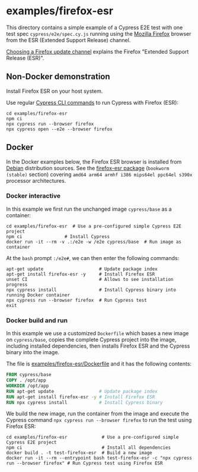# examples/firefox-esr

This directory contains a simple example of a Cypress E2E test with one test spec `cypress/e2e/spec.cy.js` running using the [Mozilla Firefox](https://www.mozilla.org/firefox) browser from the ESR (Extended Support Release) channel.

[Choosing a Firefox update channel](https://support.mozilla.org/en-US/kb/choosing-firefox-update-channel) explains the Firefox "Extended Support Release (ESR)".

## Non-Docker demonstration

Install Firefox ESR on your host system.

Use regular [Cypress CLI commands](https://docs.cypress.io/guides/guides/command-line) to run Cypress with Firefox (ESR):

```shell
cd examples/firefox-esr
npm ci
npx cypress run --browser firefox
npx cypress open --e2e --browser firefox
```

## Docker

In the Docker examples below, the Firefox ESR browser is installed from [Debian](https://www.debian.org/distrib/packages) distribution sources. See the [firefox-esr package](https://packages.debian.org/search?keywords=firefox-esr) (`bookworm (stable)` section) covering `amd64 arm64 armhf i386 mips64el ppc64el s390x` processor architectures.

### Docker interactive

In this example we first run the unchanged image `cypress/base` as a container:

```shell
cd examples/firefox-esr  # Use a pre-configured simple Cypress E2E project
npm ci                # Install Cypress
docker run -it --rm -v .:/e2e -w /e2e cypress/base  # Run image as container
```

At the `bash` prompt `:/e2e#`, we can then enter the following commands:

```shell
apt-get update                     # Update package index
apt-get install firefox-esr -y     # Install Firefox ESR
unset CI                           # Allows to see installation progress
npx cypress install                # Install Cypress binary into running Docker container
npx cypress run --browser firefox  # Run Cypress test
exit
```

### Docker build and run

In this example we use a customized `Dockerfile` which bases a new image on `cypress/base`, copies the complete Cypress project into the image, including installed dependencies, then installs Firefox ESR and the Cypress binary into the image.

The file is [examples/firefox-esr/Dockerfile](./Dockerfile) and it has the following contents:

```dockerfile
FROM cypress/base
COPY . /opt/app
WORKDIR /opt/app
RUN apt-get update                 # Update package index
RUN apt-get install firefox-esr -y # Install Firefox ESR
RUN npx cypress install            # Install Cypress binary
```

We build the new image, run the container from the image and execute the Cypress command `npx cypress run --browser firefox` to run the test using Firefox ESR:

```shell
cd examples/firefox-esr             # Use a pre-configured simple Cypress E2E project
npm ci                              # Install all dependencies
docker build . -t test-firefox-esr  # Build a new image
docker run -it --rm --entrypoint bash test-firefox-esr -c "npx cypress run --browser firefox" # Run Cypress test using Firefox ESR
```
